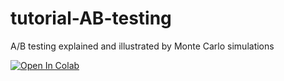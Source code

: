 # tutorial-AB-testing
A/B testing explained and illustrated by Monte Carlo simulations

[![Open In Colab](https://colab.research.google.com/assets/colab-badge.svg)](https://colab.research.google.com/github//ramonVDAKKER/tutorial-AB-testing/blob/main/AB_testing_explained.ipynb)